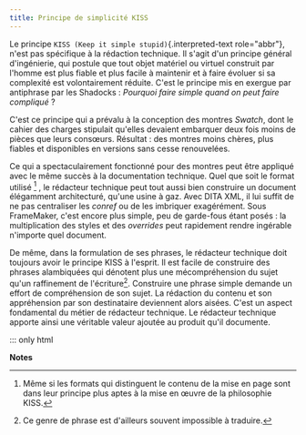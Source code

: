 ```yaml
---
title: Principe de simplicité KISS
---
```


Le principe `KISS (Keep it simple stupid)`{.interpreted-text
role="abbr"}, n\'est pas spécifique à la rédaction technique. Il s\'agit
d\'un principe général d\'ingénierie, qui postule que tout objet
matériel ou virtuel construit par l\'homme est plus fiable et plus
facile à maintenir et à faire évoluer si sa complexité est
volontairement réduite. C\'est le principe mis en exergue par antiphrase
par les Shadocks : *Pourquoi faire simple quand on peut faire
compliqué* ?

C\'est ce principe qui a prévalu à la conception des montres *Swatch*,
dont le cahier des charges stipulait qu\'elles devaient embarquer deux
fois moins de pièces que leurs consœurs. Résultat : des montres moins
chères, plus fiables et disponibles en versions sans cesse renouvelées.

Ce qui a spectaculairement fonctionné pour des montres peut être
appliqué avec le même succès à la documentation technique. Quel que soit
le format utilisé [^1] , le rédacteur technique peut tout aussi bien
construire un document élégamment architecturé, qu\'une usine à gaz.
Avec DITA XML, il lui suffit de ne pas centraliser les *conref* ou de
les imbriquer exagérément. Sous FrameMaker, c\'est encore plus simple,
peu de garde-fous étant posés : la multiplication des styles et des
*overrides* peut rapidement rendre ingérable n\'importe quel document.

De même, dans la formulation de ses phrases, le rédacteur technique doit
toujours avoir le principe KISS à l\'esprit. Il est facile de construire
des phrases alambiquées qui dénotent plus une mécompréhension du sujet
qu\'un raffinement de l\'écriture[^2]. Construire une phrase simple
demande un effort de compréhension de son sujet. La rédaction du contenu
et son appréhension par son destinataire deviennent alors aisées. C\'est
un aspect fondamental du métier de rédacteur technique. Le rédacteur
technique apporte ainsi une véritable valeur ajoutée au produit qu\'il
documente.

::: only
html

**Notes**


[^1]: Même si les formats qui distinguent le contenu de la mise en page
    sont dans leur principe plus aptes à la mise en œuvre de la
    philosophie KISS.

[^2]: Ce genre de phrase est d\'ailleurs souvent impossible à traduire.
